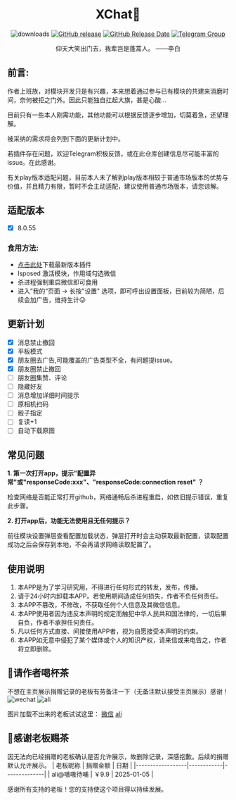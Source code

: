 <div align="center">
<h1>XChat👋</h1>

![downloads](https://img.shields.io/github/downloads/Xposed-Modules-Repo/com.xchat/total)
[![GitHub release](https://img.shields.io/github/v/release/Xposed-Modules-Repo/com.xchat)](https://github.com/Xposed-Modules-Repo/com.xchat/releases)
[![GitHub Release Date](https://img.shields.io/github/release-date/Xposed-Modules-Repo/com.xchat)](https://github.com/Xposed-Modules-Repo/com.xchat/releases)
[![Telegram Group](https://img.shields.io/badge/Telegram-Group-blue.svg?logo=telegram)](https://t.me/+nEjdxdGpwCVhNzNl)

<p>仰天大笑出门去，我辈岂是蓬蒿人。  ——李白</p>
</div>


## 前言:
  <p>作者上班族，对模块开发只是有兴趣，本来想着通过参与已有模块的共建来消磨时间，奈何被拒之门外。因此只能独自扛起大旗，甚是心酸...</p>
  <p>目前只有一些本人刚需功能，其他功能可以根据反馈逐步增加，切莫着急，还望理解。</p>
  <p>被采纳的需求将会列到下面的更新计划中。</p>
  <p>若插件存在问题，欢迎Telegram积极反馈，或在此仓库创建信息尽可能丰富的issue。在此感谢。</p>
  <p>有关play版本适配问题，目前本人未了解到play版本相较于普通市场版本的优势与价值，并且精力有限，暂时不会主动适配，建议使用普通市场版本，请您谅解。</p>
  
## 适配版本
- [x] 8.0.55

### 食用方法:
- <a href="https://github.com/Xposed-Modules-Repo/com.xchat/releases">点击此处</a>下载最新版本插件
- lsposed 激活模块，作用域勾选微信
- 杀进程强制重启微信即可食用
- 进入”我的“页面 -> 长按"设置" 选项，即可呼出设置面板，目前较为简陋，后续会加广告，维持生计😜
  
## 更新计划
- [x] 消息禁止撤回
- [x] 平板模式
- [x] 朋友圈去广告,可能覆盖的广告类型不全，有问题提issue。
- [x] 朋友圈禁止撤回
- [ ] 朋友圈集赞、评论
- [ ] 隐藏好友
- [ ] 消息增加详细时间提示
- [ ] 原相机扫码
- [ ] 骰子指定
- [ ] 复读+1
- [ ] 自动下载原图
        
## 常见问题
**1. 第一次打开app，提示"配置异常"或"responseCode:xxx"、"responseCode:connection reset" ？**  
  
   检查网络是否能正常打开github，网络通畅后杀进程重启，如依旧提示错误，重复此步骤。  
    
**2. 打开app后，功能无法使用且无任何提示？**

   前往模块设置弹层查看配置加载状态，弹层打开时会主动获取最新配置，读取配置成功之后会保存到本地，不会再请求网络读取配置了。

## 使用说明
1. 本APP是为了学习研究用，不得进行任何形式的转发，发布，传播。
2. 请于24小时内卸载本APP。若使用期间造成任何损失，作者不负任何责任。
3. 本APP不篡改，不修改，不获取任何个人信息及其微信信息。
4. 本APP使用者因为违反本声明的规定而触犯中华人民共和国法律的，一切后果自负，作者不承担任何责任。
5. 凡以任何方式直接、间接使用APP者，视为自愿接受本声明的约束。
6. 本APP如无意中侵犯了某个媒体或个人的知识产权，请来信或来电告之，作者将立即删除。

## 🙏请作者喝杯茶 
不想在主页展示捐赠记录的老板有劳备注一下（无备注默认接受主页展示）感谢！
![wechat](https://github.com/Xposed-Modules-Repo/com.xchat/blob/main/res/drawable/paymentCodeWechat.png)
![ali](https://github.com/Xposed-Modules-Repo/com.xchat/blob/main/res/drawable/paymentCodeAli.png)  
</p>
图片加载不出来的老板试试这里：  
<a href="https://github.com/Xposed-Modules-Repo/com.xchat/blob/main/res/drawable/paymentCodeWechat.png">微信</a>  
<a href="https://github.com/Xposed-Modules-Repo/com.xchat/blob/main/res/drawable/paymentCodeAli.png">ali</a>
</p>

## 🙏感谢老板赐茶
因无法向已经捐赠的老板确认是否允许展示，故删除记录，深感抱歉。后续的捐赠默认允许展示。
| 老板昵称          | 捐赠金额  | 日期         |
|------------------|------------|--------------|
| ali@嗷嗷待哺       | ￥9.9       | 2025-01-05   |

感谢所有支持的老板！您的支持使这个项目得以持续发展。

